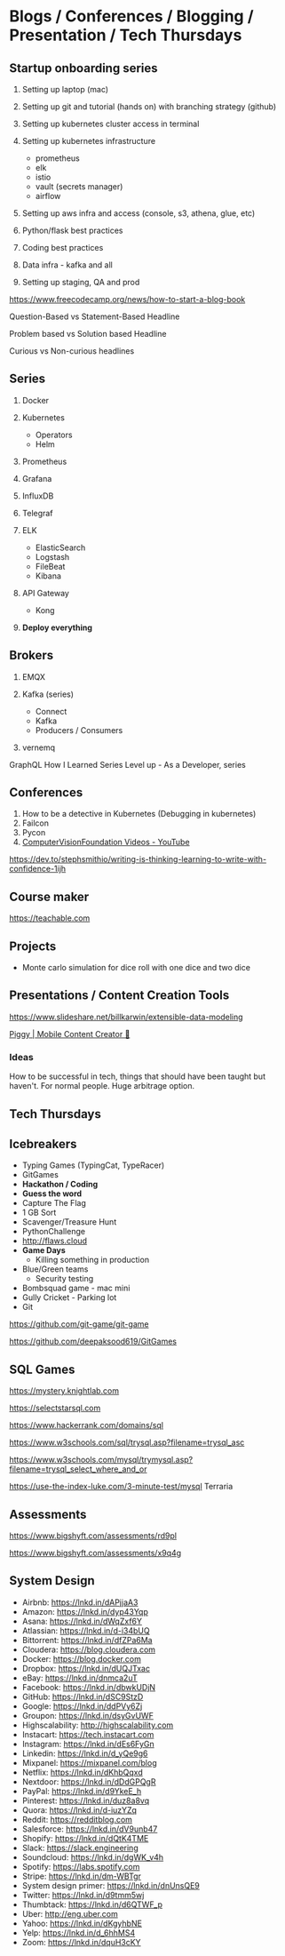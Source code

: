 # Blogs / Conferences / Blogging / Presentation / Tech Thursdays

## Startup onboarding series

1. Setting up laptop (mac)
2. Setting up git and tutorial (hands on) with branching strategy (github)
3. Setting up kubernetes cluster access in terminal
4. Setting up kubernetes infrastructure

   - prometheus
   - elk
   - istio
   - vault (secrets manager)
   - airflow

5. Setting up aws infra and access (console, s3, athena, glue, etc)
6. Python/flask best practices
7. Coding best practices
8. Data infra - kafka and all
9. Setting up staging, QA and prod

https://www.freecodecamp.org/news/how-to-start-a-blog-book

Question-Based vs Statement-Based Headline

Problem based vs Solution based Headline

Curious vs Non-curious headlines

## Series

1. Docker
2. Kubernetes

   - Operators
   - Helm

3. Prometheus
4. Grafana
5. InfluxDB
6. Telegraf
7. ELK

   - ElasticSearch
   - Logstash
   - FileBeat
   - Kibana

8. API Gateway

   - Kong

9. **Deploy everything**

## Brokers

1. EMQX
2. Kafka (series)

   - Connect
   - Kafka
   - Producers / Consumers

3. vernemq

GraphQL
How I Learned Series
Level up - As a Developer, series

## Conferences

1. How to be a detective in Kubernetes (Debugging in kubernetes)
2. Failcon
3. Pycon
4. [ComputerVisionFoundation Videos - YouTube](https://www.youtube.com/@ComputerVisionFoundation)

https://dev.to/stephsmithio/writing-is-thinking-learning-to-write-with-confidence-1ijh

## Course maker

https://teachable.com

## Projects

- Monte carlo simulation for dice roll with one dice and two dice

## Presentations / Content Creation Tools

https://www.slideshare.net/billkarwin/extensible-data-modeling

[Piggy | Mobile Content Creator 🐷](https://piggy.to/)

### Ideas

How to be successful in tech, things that should have been taught but haven't. For normal people. Huge arbitrage option.

## Tech Thursdays

## Icebreakers

- Typing Games (TypingCat, TypeRacer)
- GitGames
- **Hackathon / Coding**
- **Guess the word**
- Capture The Flag
- 1 GB Sort
- Scavenger/Treasure Hunt
- PythonChallenge
- http://flaws.cloud
- **Game Days**
  - Killing something in production
- Blue/Green teams
  - Security testing
- Bombsquad game - mac mini
- Gully Cricket - Parking lot
- Git

https://github.com/git-game/git-game

https://github.com/deepaksood619/GitGames

## SQL Games

https://mystery.knightlab.com

https://selectstarsql.com

https://www.hackerrank.com/domains/sql

https://www.w3schools.com/sql/trysql.asp?filename=trysql_asc

https://www.w3schools.com/mysql/trymysql.asp?filename=trysql_select_where_and_or

https://use-the-index-luke.com/3-minute-test/mysql
Terraria

## Assessments

https://www.bigshyft.com/assessments/rd9pl

https://www.bigshyft.com/assessments/x9q4g

## System Design

- Airbnb: https://lnkd.in/dAPjjaA3
- Amazon: https://lnkd.in/dyp43Yqp
- Asana: https://lnkd.in/dWqZxf6Y
- Atlassian: https://lnkd.in/d-i34bUQ
- Bittorrent: https://lnkd.in/dfZPa6Ma
- Cloudera: https://blog.cloudera.com
- Docker: https://blog.docker.com
- Dropbox: https://lnkd.in/dUQJTxac
- eBay: https://lnkd.in/dnmca2uT
- Facebook: https://lnkd.in/dbwkUDjN
- GitHub: https://lnkd.in/dSC9StzD
- Google: https://lnkd.in/ddPVy6Zj
- Groupon: https://lnkd.in/dsyGvUWF
- Highscalability: http://highscalability.com
- Instacart: https://tech.instacart.com
- Instagram: https://lnkd.in/dEs6FyGn
- Linkedin: https://lnkd.in/d_yQe9g6
- Mixpanel: https://mixpanel.com/blog
- Netflix: https://lnkd.in/dKhbQqxd
- Nextdoor: https://lnkd.in/dDdGPQgR
- PayPal: https://lnkd.in/d9YkeE_h
- Pinterest: https://lnkd.in/duz8a8vq
- Quora: https://lnkd.in/d-iuzYZq
- Reddit: https://redditblog.com
- Salesforce: https://lnkd.in/dV9unb47
- Shopify: https://lnkd.in/dQtK4TME
- Slack: https://slack.engineering
- Soundcloud: https://lnkd.in/dgWK_v4h
- Spotify: https://labs.spotify.com
- Stripe: https://lnkd.in/dm-WBTgr
- System design primer: https://lnkd.in/dnUnsQE9
- Twitter: https://lnkd.in/d9tmm5wj
- Thumbtack: https://lnkd.in/d6QTWF_p
- Uber: http://eng.uber.com
- Yahoo: https://lnkd.in/dKgyhbNE
- Yelp: https://lnkd.in/d_6hhMS4
- Zoom: https://lnkd.in/dquH3cKY
